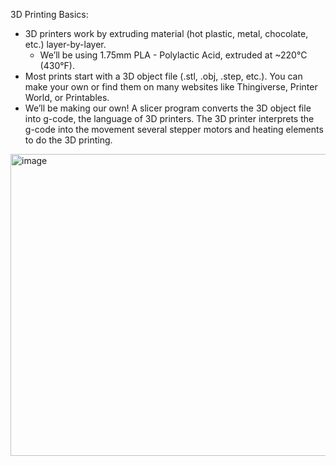 3D Printing Basics:
  * 3D printers work by extruding material (hot plastic, metal, chocolate, etc.) layer-by-layer.
    -  We’ll be using 1.75mm PLA - Polylactic Acid, extruded at ~220°C (430°F).
  * Most prints start with a 3D object file (.stl, .obj, .step, etc.). You can make your own or find them on many websites like Thingiverse, Printer World, or Printables.
  * We’ll be making our own!
A slicer program converts the 3D object file into g-code, the language of 3D printers.
The 3D printer interprets the g-code into the movement several stepper motors and heating elements to do the 3D printing.
<img width="3368" height="483" alt="image" src="https://github.com/user-attachments/assets/a95d4ceb-2953-457a-a763-26eb977da65b" />
